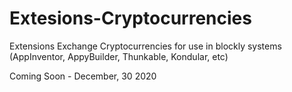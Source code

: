 # Extesions-Cryptocurrencies
Extensions Exchange Cryptocurrencies for use in blockly systems (AppInventor, AppyBuilder, Thunkable, Kondular, etc)

Coming Soon - December, 30 2020

